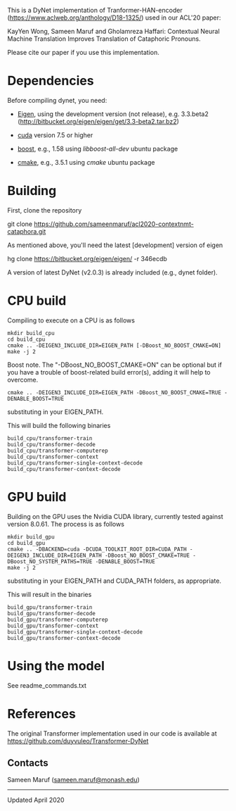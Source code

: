 This is a DyNet implementation of Tranformer-HAN-encoder (https://www.aclweb.org/anthology/D18-1325/) used in our ACL'20 paper:

KayYen Wong, Sameen Maruf and Gholamreza Haffari: Contextual Neural Machine Translation Improves Translation of Cataphoric Pronouns. 

Please cite our paper if you use this implementation. 

# Dependencies

Before compiling dynet, you need:

 * [Eigen](https://bitbucket.org/eigen/eigen), using the development version (not release), e.g. 3.3.beta2 (http://bitbucket.org/eigen/eigen/get/3.3-beta2.tar.bz2)

 * [cuda](https://developer.nvidia.com/cuda-toolkit) version 7.5 or higher

 * [boost](http://www.boost.org/), e.g., 1.58 using *libboost-all-dev* ubuntu package

 * [cmake](https://cmake.org/), e.g., 3.5.1 using *cmake* ubuntu package

# Building

First, clone the repository

git clone https://github.com/sameenmaruf/acl2020-contextnmt-cataphora.git

As mentioned above, you'll need the latest [development] version of eigen

hg clone https://bitbucket.org/eigen/eigen/ -r 346ecdb

A version of latest DyNet (v2.0.3) is already included (e.g., dynet folder). 

# CPU build

Compiling to execute on a CPU is as follows

    mkdir build_cpu
    cd build_cpu
    cmake .. -DEIGEN3_INCLUDE_DIR=EIGEN_PATH [-DBoost_NO_BOOST_CMAKE=ON]
    make -j 2

Boost note. The "-DBoost_NO_BOOST_CMAKE=ON" can be optional but if you have a trouble of boost-related build error(s), adding it will help to overcome. 

    cmake .. -DEIGEN3_INCLUDE_DIR=EIGEN_PATH -DBoost_NO_BOOST_CMAKE=TRUE -DENABLE_BOOST=TRUE

substituting in your EIGEN_PATH. 

This will build the following binaries
    
    build_cpu/transformer-train
    build_cpu/transformer-decode
    build_cpu/transformer-computerep
    build_cpu/transformer-context
    build_cpu/transformer-single-context-decode
    build_cpu/transformer-context-decode
    
# GPU build

Building on the GPU uses the Nvidia CUDA library, currently tested against version 8.0.61.
The process is as follows

    mkdir build_gpu
    cd build_gpu
    cmake .. -DBACKEND=cuda -DCUDA_TOOLKIT_ROOT_DIR=CUDA_PATH -DEIGEN3_INCLUDE_DIR=EIGEN_PATH -DBoost_NO_BOOST_CMAKE=TRUE -DBoost_NO_SYSTEM_PATHS=TRUE -DENABLE_BOOST=TRUE
    make -j 2

substituting in your EIGEN_PATH and CUDA_PATH folders, as appropriate. 

This will result in the binaries

    build_gpu/transformer-train
    build_gpu/transformer-decode
    build_gpu/transformer-computerep
    build_gpu/transformer-context
    build_gpu/transformer-single-context-decode
    build_gpu/transformer-context-decode

# Using the model

See readme_commands.txt

# References

The original Transformer implementation used in our code is available at https://github.com/duyvuleo/Transformer-DyNet

## Contacts

Sameen Maruf (sameen.maruf@monash.edu)

---
Updated April 2020
